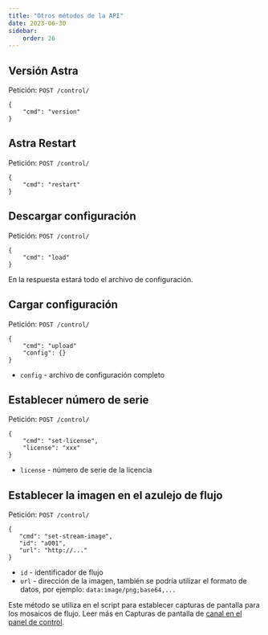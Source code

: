```yaml
---
title: "Otros métodos de la API"
date: 2023-06-30
sidebar:
    order: 26
---
```


## Versión Astra[](https://help.cesbo.com/astra/admin-guide/api/other#astra-version)

Petición: `POST /control/`

```
{
    "cmd": "version"
}
```

## Astra Restart[](https://help.cesbo.com/astra/admin-guide/api/other#astra-restart)

Petición: `POST /control/`

```
{
    "cmd": "restart"
}
```

## Descargar configuración[](https://help.cesbo.com/astra/admin-guide/api/other#download-configuration)

Petición: `POST /control/`

```
{
    "cmd": "load"
}
```

En la respuesta estará todo el archivo de configuración.

## Cargar configuración[](https://help.cesbo.com/astra/admin-guide/api/other#upload-configuration)

Petición: `POST /control/`

```
{
    "cmd": "upload"
    "config": {}
}
```

- `config` - archivo de configuración completo

## Establecer número de serie[](https://help.cesbo.com/astra/admin-guide/api/other#set-serial-number)

Petición: `POST /control/`

```
{
    "cmd": "set-license",
    "license": "xxx"
}
```

- `license` - número de serie de la licencia

## Establecer la imagen en el azulejo de flujo[](https://help.cesbo.com/astra/admin-guide/api/other#set-image-to-the-stream-tile)

Petición: `POST /control/`

```
{
   "cmd": "set-stream-image",
   "id": "a001",
   "url": "http://..."
}
```

- `id` - identificador de flujo
- `url` - dirección de la imagen, también se podría utilizar el formato de datos, por ejemplo: `data:image/png;base64,...`

Este método se utiliza en el script para establecer capturas de pantalla para los mosaicos de flujo. Leer más en Capturas de pantalla de [canal en el panel de control](https://help.cesbo.com/astra/admin-guide/administration/mosaic).
